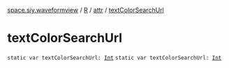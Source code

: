 [space.siy.waveformview](../../index.md) / [R](../index.md) / [attr](index.md) / [textColorSearchUrl](./text-color-search-url.md)

# textColorSearchUrl

`static var textColorSearchUrl: `[`Int`](https://kotlinlang.org/api/latest/jvm/stdlib/kotlin/-int/index.html)
`static var textColorSearchUrl: `[`Int`](https://kotlinlang.org/api/latest/jvm/stdlib/kotlin/-int/index.html)
